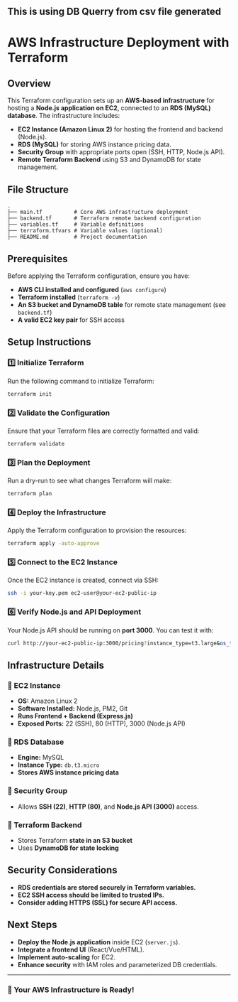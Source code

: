 
## This is using DB Querry from csv file generated


# AWS Infrastructure Deployment with Terraform

## Overview
This Terraform configuration sets up an **AWS-based infrastructure** for hosting a **Node.js application on EC2**, connected to an **RDS (MySQL) database**. The infrastructure includes:

- **EC2 Instance (Amazon Linux 2)** for hosting the frontend and backend (Node.js).
- **RDS (MySQL)** for storing AWS instance pricing data.
- **Security Group** with appropriate ports open (SSH, HTTP, Node.js API).
- **Remote Terraform Backend** using S3 and DynamoDB for state management.

## File Structure

```
.
├── main.tf          # Core AWS infrastructure deployment
├── backend.tf       # Terraform remote backend configuration
├── variables.tf     # Variable definitions
├── terraform.tfvars # Variable values (optional)
├── README.md        # Project documentation
```

## Prerequisites
Before applying the Terraform configuration, ensure you have:
- **AWS CLI installed and configured** (`aws configure`)
- **Terraform installed** (`terraform -v`)
- **An S3 bucket and DynamoDB table** for remote state management (see `backend.tf`)
- **A valid EC2 key pair** for SSH access

## Setup Instructions

### 1️⃣ Initialize Terraform
Run the following command to initialize Terraform:
```sh
terraform init
```

### 2️⃣ Validate the Configuration
Ensure that your Terraform files are correctly formatted and valid:
```sh
terraform validate
```

### 3️⃣ Plan the Deployment
Run a dry-run to see what changes Terraform will make:
```sh
terraform plan
```

### 4️⃣ Deploy the Infrastructure
Apply the Terraform configuration to provision the resources:
```sh
terraform apply -auto-approve
```

### 5️⃣ Connect to the EC2 Instance
Once the EC2 instance is created, connect via SSH:
```sh
ssh -i your-key.pem ec2-user@your-ec2-public-ip
```

### 6️⃣ Verify Node.js and API Deployment
Your Node.js API should be running on **port 3000**.
You can test it with:
```sh
curl http://your-ec2-public-ip:3000/pricing?instance_type=t3.large&os_type=Redhat9Base&region=Singapore
```

## Infrastructure Details

### **🔹 EC2 Instance**
- **OS:** Amazon Linux 2
- **Software Installed:** Node.js, PM2, Git
- **Runs Frontend + Backend (Express.js)**
- **Exposed Ports:** 22 (SSH), 80 (HTTP), 3000 (Node.js API)

### **🔹 RDS Database**
- **Engine:** MySQL
- **Instance Type:** `db.t3.micro`
- **Stores AWS instance pricing data**

### **🔹 Security Group**
- Allows **SSH (22)**, **HTTP (80)**, and **Node.js API (3000)** access.

### **🔹 Terraform Backend**
- Stores Terraform **state in an S3 bucket**
- Uses **DynamoDB for state locking**

## Security Considerations
- **RDS credentials are stored securely in Terraform variables.**
- **EC2 SSH access should be limited to trusted IPs.**
- **Consider adding HTTPS (SSL) for secure API access.**

## Next Steps
- **Deploy the Node.js application** inside EC2 (`server.js`).
- **Integrate a frontend UI** (React/Vue/HTML).
- **Implement auto-scaling** for EC2.
- **Enhance security** with IAM roles and parameterized DB credentials.

---

### **🚀 Your AWS Infrastructure is Ready!**

